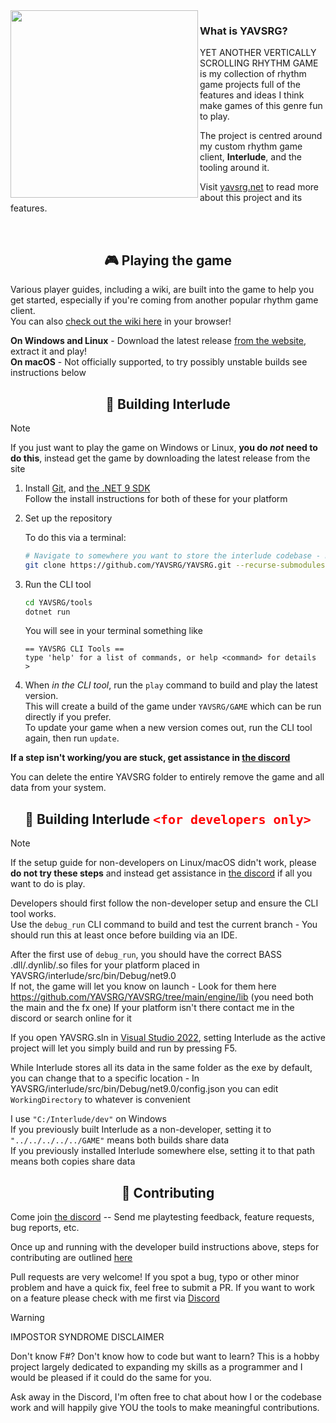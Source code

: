<img src="https://github.com/babibelbleu/miaouVSRG/blob/master/interlude/src/Resources/default/Textures/logo%5B1x1%5D.png" align="left" height="300">

### What is YAVSRG?

YET ANOTHER VERTICALLY SCROLLING RHYTHM GAME is my collection of rhythm game projects full of the features and ideas I think make games of this genre fun to play.

The project is centred around my custom rhythm game client, **Interlude**, and the tooling around it.

Visit [yavsrg.net](https://www.yavsrg.net) to read more about this project and its features.

<br/>

<h2 align="center">🎮 Playing the game</h2>

Various player guides, including a wiki, are built into the game to help you get started, especially if you're coming from another popular rhythm game client.  
You can also [check out the wiki here](https://www.yavsrg.net/interlude/wiki) in your browser!

**On Windows and Linux** - Download the latest release [from the website](https://www.yavsrg.net), extract it and play!  
**On macOS** - Not officially supported, to try possibly unstable builds see instructions below

<h2 align="center">🧱 Building Interlude</h2>

> [!Note]
>
> If you just want to play the game on Windows or Linux, **you do *not* need to do this**, instead get the game by downloading the latest release from the site

1. Install [Git](https://git-scm.com/downloads), and [the .NET 9 SDK](https://dotnet.microsoft.com/en-us/download/dotnet/9.0)  
Follow the install instructions for both of these for your platform

2. Set up the repository

	To do this via a terminal:
	```bash
	# Navigate to somewhere you want to store the interlude codebase - Don't forget --recurse-submodules!
	git clone https://github.com/YAVSRG/YAVSRG.git --recurse-submodules
	```
	
3. Run the CLI tool
	```bash
	cd YAVSRG/tools
	dotnet run
	```
	You will see in your terminal something like
	```
	== YAVSRG CLI Tools ==
	type 'help' for a list of commands, or help <command> for details
	>
	```

4. When *in the CLI tool*, run the `play` command to build and play the latest version.  
    This will create a build of the game under `YAVSRG/GAME` which can be run directly if you prefer.  
    To update your game when a new version comes out, run the CLI tool again, then run `update`.
	
**If a step isn't working/you are stuck, get assistance in [the discord](https://yavsrg.net/discord)**

You can delete the entire YAVSRG folder to entirely remove the game and all data from your system.

<h2 align="center">🧱 Building Interlude <code style="color: red; font-size: 20px">&lt;for developers only&gt;</code></h2>

> [!Note]
>
> If the setup guide for non-developers on Linux/macOS didn't work, please **do not try these steps** and instead get assistance in [the discord](https://yavsrg.net/discord) if all you want to do is play.

Developers should first follow the non-developer setup and ensure the CLI tool works.  
Use the `debug_run` CLI command to build and test the current branch - You should run this at least once before building via an IDE.

After the first use of `debug_run`, you should have the correct BASS .dll/.dynlib/.so files for your platform placed in YAVSRG/interlude/src/bin/Debug/net9.0  
If not, the game will let you know on launch - Look for them here https://github.com/YAVSRG/YAVSRG/tree/main/engine/lib (you need both the main and the fx one)
If your platform isn't there contact me in the discord or search online for it

If you open YAVSRG.sln in [Visual Studio 2022](https://visualstudio.microsoft.com/vs/community/), setting Interlude as the active project will let you simply build and run by pressing F5.

While Interlude stores all its data in the same folder as the exe by default, you can change that to a specific location - In YAVSRG/interlude/src/bin/Debug/net9.0/config.json you can edit `WorkingDirectory` to whatever is convenient

I use `"C:/Interlude/dev"` on Windows  
If you previously built Interlude as a non-developer, setting it to `"../../../../../GAME"` means both builds share data  
If you previously installed Interlude somewhere else, setting it to that path means both copies share data

<h2 align="center">🤝 Contributing</h2>

Come join [the discord](https://yavsrg.net/discord) -- Send me playtesting feedback, feature requests, bug reports, etc.

Once up and running with the developer build instructions above, steps for contributing are outlined [here](https://github.com/YAVSRG/YAVSRG/tree/main/docs/contributors.md)

Pull requests are very welcome!
If you spot a bug, typo or other minor problem and have a quick fix, feel free to submit a PR.
If you want to work on a feature please check with me first via [Discord](https://yavsrg.net/discord)

> [!Warning]
>
> IMPOSTOR SYNDROME DISCLAIMER
>
> Don't know F#? Don't know how to code but want to learn? This is a hobby project largely dedicated to expanding my skills as a programmer and I would be pleased if it could do the same for you.
>
> Ask away in the Discord, I'm often free to chat about how I or the codebase work and will happily give YOU the tools to make meaningful contributions.
